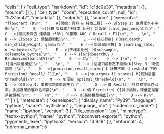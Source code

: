 
 "cells": [
  {
   "cell_type": "markdown",
   "id": "c1dc0e39",
   "metadata": {},
   "source": []
  },
  {
   "cell_type": "code",
   "execution_count": null,
   "id": "57315c47",
   "metadata": {},
   "outputs": [],
   "source": [
    "```mermaid\n",
    "flowchart TD\n",
    "    A[開始：資料 & 特徵工程] --> B[Step 1: 處理樣本不平衡]\n",
    "    B -->|計算 負樣本/正樣本 比例| C[設定 scale_pos_weight]\n",
    "    C -->|測試多個值 建議值 ±50%| D[觀察 AUC / Recall / F1]\n",
    "    \n",
    "    D --> E[Step 2: 調整超參數]\n",
    "    E -->|核心參數| F[max_depth, min_child_weight, gamma]\n",
    "    E -->|學習率&樹數| G[learning_rate, n_estimators]\n",
    "    E -->|子樣本比例| H[subsample, colsample_bytree]\n",
    "    F --> I[GridSearchCV / RandomizedSearchCV]\n",
    "    G --> I\n",
    "    H --> I\n",
    "    I --> J[選出最佳模型]\n",
    "    \n",
    "    J --> |這邊目前暫定不能動|K[Step 3: 閾值調整 ]\n",
    "    K -->|precision_recall_curve| L[計算不同 threshold 下的 Precision/ Recall/ F1]\n",
    "    L -->|np.argmax f1_scores| M[找到最佳 threshold]\n",
    "    M --> N[更新 optimal_threshold]\n",
    "    \n",
    "    N --> O[Step 4: 業務需求導向調整]\n",
    "    O -->|偏 Recall| P[目標提高召回率，多抓高風險客戶名單數]\n",
    "    O -->|偏 Precision| Q[減少誤報，降低正常客戶被誤判]\n",
    "    \n",
    "    P --> R[最終模型輸出]\n",
    "    Q --> R\n",
    "```"
   ]
  }
 ],
 "metadata": {
  "kernelspec": {
   "display_name": "Py39",
   "language": "python",
   "name": "py39clean"
  },
  "language_info": {
   "codemirror_mode": {
    "name": "ipython",
    "version": 3
   },
   "file_extension": ".py",
   "mimetype": "text/x-python",
   "name": "python",
   "nbconvert_exporter": "python",
   "pygments_lexer": "ipython3",
   "version": "3.9.19"
  }
 },
 "nbformat": 4,
 "nbformat_minor": 5


